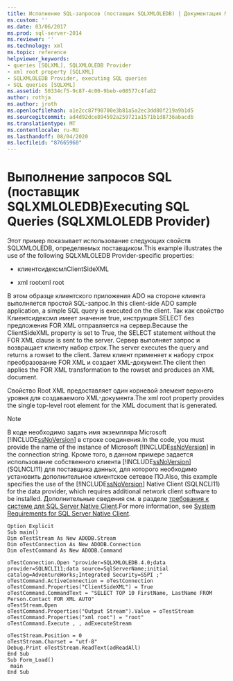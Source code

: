 ```yaml
---
title: Исполнение SQL-запросов (поставщик SQLXMLOLEDB) | Документация Майкрософт
ms.custom: ''
ms.date: 03/06/2017
ms.prod: sql-server-2014
ms.reviewer: ''
ms.technology: xml
ms.topic: reference
helpviewer_keywords:
- queries [SQLXML], SQLXMLOLEDB Provider
- xml root property [SQLXML]
- SQLXMLOLEDB Provider, executing SQL queries
- SQL queries [SQLXML]
ms.assetid: 50334cf5-9c87-4c00-9beb-e08577c4fa82
author: rothja
ms.author: jroth
ms.openlocfilehash: a1e2cc87f90700e3b81a5a2ec3dd80f219a9b1d5
ms.sourcegitcommit: ad4d92dce894592a259721a1571b1d8736abacdb
ms.translationtype: MT
ms.contentlocale: ru-RU
ms.lasthandoff: 08/04/2020
ms.locfileid: "87665968"
---
```

# <a name="executing-sql-queries-sqlxmloledb-provider"></a><span data-ttu-id="63fd2-102">Выполнение запросов SQL (поставщик SQLXMLOLEDB)</span><span class="sxs-lookup"><span data-stu-id="63fd2-102">Executing SQL Queries (SQLXMLOLEDB Provider)</span></span>
  <span data-ttu-id="63fd2-103">Этот пример показывает использование следующих свойств SQLXMLOLEDB, определяемых поставщиком.</span><span class="sxs-lookup"><span data-stu-id="63fd2-103">This example illustrates the use of the following SQLXMLOLEDB Provider-specific properties:</span></span>  
  
-   <span data-ttu-id="63fd2-104">клиентсидексмл</span><span class="sxs-lookup"><span data-stu-id="63fd2-104">ClientSideXML</span></span>  
  
-   <span data-ttu-id="63fd2-105">xml root</span><span class="sxs-lookup"><span data-stu-id="63fd2-105">xml root</span></span>  
  
 <span data-ttu-id="63fd2-106">В этом образце клиентского приложения ADO на стороне клиента выполняется простой SQL-запрос.</span><span class="sxs-lookup"><span data-stu-id="63fd2-106">In this client-side ADO sample application, a simple SQL query is executed on the client.</span></span> <span data-ttu-id="63fd2-107">Так как свойство Клиентсидексмл имеет значение true, инструкция SELECT без предложения FOR XML отправляется на сервер.</span><span class="sxs-lookup"><span data-stu-id="63fd2-107">Because the ClientSideXML property is set to True, the SELECT statement without the FOR XML clause is sent to the server.</span></span> <span data-ttu-id="63fd2-108">Сервер выполняет запрос и возвращает клиенту набор строк.</span><span class="sxs-lookup"><span data-stu-id="63fd2-108">The server executes the query and returns a rowset to the client.</span></span> <span data-ttu-id="63fd2-109">Затем клиент применяет к набору строк преобразование FOR XML и создает XML-документ.</span><span class="sxs-lookup"><span data-stu-id="63fd2-109">The client then applies the FOR XML transformation to the rowset and produces an XML document.</span></span>  
  
 <span data-ttu-id="63fd2-110">Свойство Root XML предоставляет один корневой элемент верхнего уровня для создаваемого XML-документа.</span><span class="sxs-lookup"><span data-stu-id="63fd2-110">The xml root property provides the single top-level root element for the XML document that is generated.</span></span>  
  
> [!NOTE]  
>  <span data-ttu-id="63fd2-111">В коде необходимо задать имя экземпляра Microsoft [!INCLUDE[ssNoVersion](../../../includes/ssnoversion-md.md)] в строке соединения.</span><span class="sxs-lookup"><span data-stu-id="63fd2-111">In the code, you must provide the name of the instance of Microsoft [!INCLUDE[ssNoVersion](../../../includes/ssnoversion-md.md)] in the connection string.</span></span> <span data-ttu-id="63fd2-112">Кроме того, в данном примере задается использование собственного клиента [!INCLUDE[ssNoVersion](../../../includes/ssnoversion-md.md)] (SQLNCLI11) для поставщика данных, для которого необходимо установить дополнительное клиентское сетевое ПО.</span><span class="sxs-lookup"><span data-stu-id="63fd2-112">Also, this example specifies the use of the [!INCLUDE[ssNoVersion](../../../includes/ssnoversion-md.md)] Native Client (SQLNCLI11) for the data provider, which requires additional network client software to be installed.</span></span> <span data-ttu-id="63fd2-113">Дополнительные сведения см. в разделе [требования к системе для SQL Server Native Client](../../native-client/system-requirements-for-sql-server-native-client.md).</span><span class="sxs-lookup"><span data-stu-id="63fd2-113">For more information, see [System Requirements for SQL Server Native Client](../../native-client/system-requirements-for-sql-server-native-client.md).</span></span>  
  
```  
Option Explicit  
Sub main()  
Dim oTestStream As New ADODB.Stream  
Dim oTestConnection As New ADODB.Connection  
Dim oTestCommand As New ADODB.Command  
  
oTestConnection.Open "provider=SQLXMLOLEDB.4.0;data provider=SQLNCLI11;data source=SqlServerName;initial catalog=AdventureWorks;Integrated Security=SSPI ;"  
oTestCommand.ActiveConnection = oTestConnection  
oTestCommand.Properties("ClientSideXML") = True  
oTestCommand.CommandText = "SELECT TOP 10 FirstName, LastName FROM Person.Contact FOR XML AUTO"  
oTestStream.Open  
oTestCommand.Properties("Output Stream").Value = oTestStream  
oTestCommand.Properties("xml root") = "root"  
oTestCommand.Execute , , adExecuteStream  
  
oTestStream.Position = 0  
oTestStream.Charset = "utf-8"  
Debug.Print oTestStream.ReadText(adReadAll)  
End Sub  
Sub Form_Load()  
 main  
End Sub  
```  
  
  
